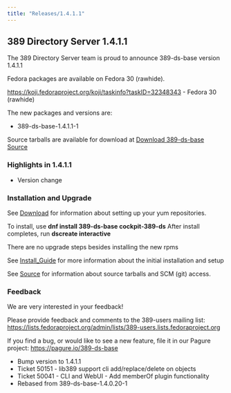 ```yaml
---
title: "Releases/1.4.1.1"
---
```


389 Directory Server 1.4.1.1
-----------------------------

The 389 Directory Server team is proud to announce 389-ds-base version 1.4.1.1

Fedora packages are available on Fedora 30 (rawhide).

<https://koji.fedoraproject.org/koji/taskinfo?taskID=32348343>   - Fedora 30 (rawhide)

The new packages and versions are:

-   389-ds-base-1.4.1.1-1

Source tarballs are available for download at [Download 389-ds-base Source](https://releases.pagure.org/389-ds-base/389-ds-base-1.4.1.1.tar.bz2)

### Highlights in 1.4.1.1

- Version change

### Installation and Upgrade 
See [Download](../download.html) for information about setting up your yum repositories.

To install, use **dnf install 389-ds-base cockpit-389-ds**  After install completes, run **dscreate interactive**

There are no upgrade steps besides installing the new rpms 

See [Install\_Guide](../howto/howto-install-389.html) for more information about the initial installation and setup

See [Source](../development/source.html) for information about source tarballs and SCM (git) access.

### Feedback

We are very interested in your feedback!

Please provide feedback and comments to the 389-users mailing list: <https://lists.fedoraproject.org/admin/lists/389-users.lists.fedoraproject.org>

If you find a bug, or would like to see a new feature, file it in our Pagure project: <https://pagure.io/389-ds-base>

-  Bump version to 1.4.1.1
-  Ticket 50151 - lib389 support cli add/replace/delete on objects
-  Ticket 50041 - CLI and WebUI - Add memberOf plugin functionality
-  Rebased from 389-ds-base-1.4.0.20-1


